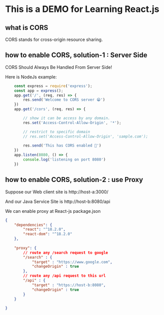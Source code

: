 # This is a DEMO for Learning React.js

## what is CORS

CORS stands for cross-origin resource sharing.

## how to enable CORS, solution-1 : Server Side

CORS Should Always Be Handled From Server Side!

Here is NodeJs example:
```javascript
    const express = require('express');
    const app = express();
    app.get('/', (req, res) => {
        res.send('Welcome to CORS server 😁')
    })
    app.get('/cors', (req, res) => {

        // show it can be access by any domain.
        res.set('Access-Control-Allow-Origin', '*');

        // restrict to specific domain
        // res.set('Access-Control-Allow-Origin', 'sample.com');
        
        res.send('This has CORS enabled 🎈')
    })
    app.listen(8080, () => {
        console.log('listening on port 8080')
    })
```

## how to enable CORS, solution-2 : use Proxy

Suppose our Web client site is http://host-a:3000/

And our Java Service Site is    http://host-b:8080/api

We can enable proxy at React-js package.json
```json
{
    "dependencies": {
        "react": "^18.2.0",
        "react-dom": "^18.2.0"
    },
    
    "proxy": {
        // route any /search request to google 
        "/search" : {
            "target" : "https://www.google.com",
            "changeOrigin" : true
        },
        // route any /api request to this url 
        "/api" : {
            "target" : "https://host-b:8080",
            "changeOrigin" : true
        }
    }
    
}
```
